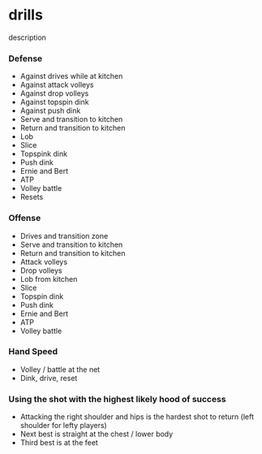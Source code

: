 # drills

description

### Defense

- Against drives while at kitchen
- Against attack volleys
- Against drop volleys
- Against topspin dink
- Against push dink
- Serve and transition to kitchen
- Return and transition to kitchen
- Lob
- Slice
- Topspink dink
- Push dink
- Ernie and Bert
- ATP
- Volley battle
- Resets

### Offense

- Drives and transition zone
- Serve and transition to kitchen
- Return and transition to kitchen
- Attack volleys
- Drop volleys
- Lob from kitchen
- Slice
- Topspin dink
- Push dink
- Ernie and Bert
- ATP
- Volley battle

### Hand Speed

- Volley / battle at the net
- Dink, drive, reset

### Using the shot with the highest likely hood of success

- Attacking the right shoulder and hips is the hardest shot to return (left shoulder for lefty players)
- Next best is straight at the chest / lower body
- Third best is at the feet
